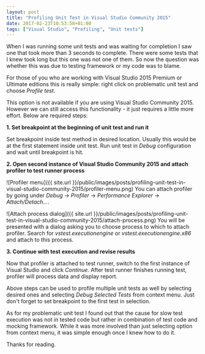 ```yaml
---
layout: post
title: "Profiling Unit Test in Visual Studio Community 2015"
date: 2017-02-23T10:53:58+01:00
tags: ["Visual Studio", "Profiling", "Unit tests"]
---
```


When I was running some unit tests and was waiting for completion I saw one that
took more than 3 seconds to complete. There were some tests that I knew took long
but this one was not one of them. So now the question was whether this was due to
testing framework or my code was to blame.


For those of you who are working with Visual Studio 2015 Premium or Ultimate
editions this is really simple: right click on problematic unit test and choose
_Profile test_.

This option is not available if you are using Visual Studio Community 2015.
However we can still access this functionality - it just requires a little more
effort. Below are required steps:

__1. Set breakpoint at the beginning of unit test and run it__

Set breakpoint inside test method in desired location. Usually this would be at
the first statement inside unit test. Run unit test in _Debug_ configuration and
wait until breakpoint is hit.

__2. Open second instance of Visual Studio Community 2015 and attach profiler to
test runner process__

![Profiler menu]({{ site.url }}/public/images/posts/profiling-unit-test-in-visual-studio-community-2015/profiler-menu.png)
You can attach profiler by going under _Debug_ -> _Profiler_ ->
_Performance Explorer_ -> _Attach/Detach..._.

![Attach process dialog]({{ site.url }}/public/images/posts/profiling-unit-test-in-visual-studio-community-2015/attach-process.png)
You will be presented with a dialog asking you to choose
process to which to attach profiler. Search for _vstest.executionengine_ or
_vstest.executionengine.x86_ and attach to this process.

__3. Continue with test execution and revise results__

Now that profiler is attached to test runner, switch to the first instance of
Visual Studio and click _Continue_. After test runner finishes running test,
profiler will process data and display report.

Above steps can be used to profile multiple unit tests as well by selecting
desired ones and selecting _Debug Selected Tests_ from context menu. Just don't
forget to set breakpoint to the first test in selection.

As for my problematic unit test I found out that the cause for slow test execution
was not in tested code but rather in combination of test code and mocking framework.
While it was more involved than just selecting option from context menu, it was
simple enough once I knew how to do it.

Thanks for reading.
